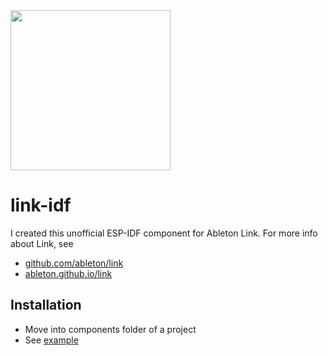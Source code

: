 <img src="https://github.com/mathiasbredholt/link-idf/blob/master/logo/Ableton_Link_Badge-Black.svg" width="256">

# link-idf
I created this unofficial ESP-IDF component for Ableton Link. For more info about Link, see
* [github.com/ableton/link](https://github.com/ableton/link)
* [ableton.github.io/link](http://ableton.github.io/link)

## Installation
* Move into components folder of a project
* See [example](https://github.com/mathiasbredholt/link-idf-example)

